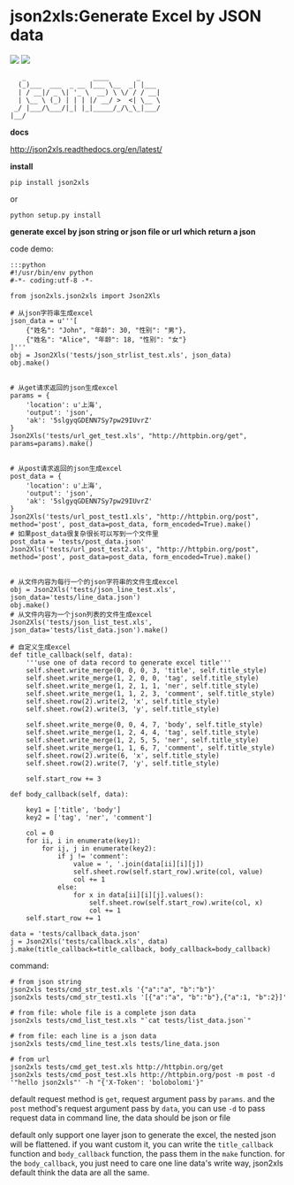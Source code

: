 json2xls:Generate Excel by JSON data
====================================

[![](https://badge.fury.io/py/json2xls.png)](http://badge.fury.io/py/json2xls)
[![](https://pypip.in/d/json2xls/badge.png)](https://pypi.python.org/pypi/json2xls)

       _                 ____       _
      (_)___  ___  _ __ |___ \__  _| |___
      | / __|/ _ \| '_ \  __) \ \/ / / __|
      | \__ \ (_) | | | |/ __/ >  <| \__ \
     _/ |___/\___/|_| |_|_____/_/\_\_|___/
    |__/

**docs**

<http://json2xls.readthedocs.org/en/latest/>

**install**

    pip install json2xls

or

    python setup.py install

**generate excel by json string or json file or url which return a json**

code demo:

    :::python
    #!/usr/bin/env python
    #-*- coding:utf-8 -*-

    from json2xls.json2xls import Json2Xls

    # 从json字符串生成excel
    json_data = u'''[
        {"姓名": "John", "年龄": 30, "性别": "男"},
        {"姓名": "Alice", "年龄": 18, "性别": "女"}
    ]'''
    obj = Json2Xls('tests/json_strlist_test.xls', json_data)
    obj.make()


    # 从get请求返回的json生成excel
    params = {
        'location': u'上海',
        'output': 'json',
        'ak': '5slgyqGDENN7Sy7pw29IUvrZ'
    }
    Json2Xls('tests/url_get_test.xls', "http://httpbin.org/get", params=params).make()


    # 从post请求返回的json生成excel
    post_data = {
        'location': u'上海',
        'output': 'json',
        'ak': '5slgyqGDENN7Sy7pw29IUvrZ'
    }
    Json2Xls('tests/url_post_test1.xls', "http://httpbin.org/post", method='post', post_data=post_data, form_encoded=True).make()
    # 如果post_data很复杂很长可以写到一个文件里
    post_data = 'tests/post_data.json'
    Json2Xls('tests/url_post_test2.xls', "http://httpbin.org/post", method='post', post_data=post_data, form_encoded=True).make()


    # 从文件内容为每行一个的json字符串的文件生成excel
    obj = Json2Xls('tests/json_line_test.xls', json_data='tests/line_data.json')
    obj.make()
    # 从文件内容为一个json列表的文件生成excel
    Json2Xls('tests/json_list_test.xls', json_data='tests/list_data.json').make()

    # 自定义生成excel
    def title_callback(self, data):
        '''use one of data record to generate excel title'''
        self.sheet.write_merge(0, 0, 0, 3, 'title', self.title_style)
        self.sheet.write_merge(1, 2, 0, 0, 'tag', self.title_style)
        self.sheet.write_merge(1, 2, 1, 1, 'ner', self.title_style)
        self.sheet.write_merge(1, 1, 2, 3, 'comment', self.title_style)
        self.sheet.row(2).write(2, 'x', self.title_style)
        self.sheet.row(2).write(3, 'y', self.title_style)

        self.sheet.write_merge(0, 0, 4, 7, 'body', self.title_style)
        self.sheet.write_merge(1, 2, 4, 4, 'tag', self.title_style)
        self.sheet.write_merge(1, 2, 5, 5, 'ner', self.title_style)
        self.sheet.write_merge(1, 1, 6, 7, 'comment', self.title_style)
        self.sheet.row(2).write(6, 'x', self.title_style)
        self.sheet.row(2).write(7, 'y', self.title_style)

        self.start_row += 3

    def body_callback(self, data):

        key1 = ['title', 'body']
        key2 = ['tag', 'ner', 'comment']

        col = 0
        for ii, i in enumerate(key1):
            for ij, j in enumerate(key2):
                if j != 'comment':
                    value = ', '.join(data[ii][i][j])
                    self.sheet.row(self.start_row).write(col, value)
                    col += 1
                else:
                    for x in data[ii][i][j].values():
                        self.sheet.row(self.start_row).write(col, x)
                        col += 1
        self.start_row += 1

    data = 'tests/callback_data.json'
    j = Json2Xls('tests/callback.xls', data)
    j.make(title_callback=title_callback, body_callback=body_callback)

command:

    # from json string
    json2xls tests/cmd_str_test.xls '{"a":"a", "b":"b"}'
    json2xls tests/cmd_str_test1.xls '[{"a":"a", "b":"b"},{"a":1, "b":2}]'

    # from file: whole file is a complete json data
    json2xls tests/cmd_list_test.xls "`cat tests/list_data.json`"

    # from file: each line is a json data
    json2xls tests/cmd_line_test.xls tests/line_data.json

    # from url
    json2xls tests/cmd_get_test.xls http://httpbin.org/get
    json2xls tests/cmd_post_test.xls http://httpbin.org/post -m post -d '"hello json2xls"' -h "{'X-Token': 'bolobolomi'}"


default request method is `get`, request argument pass by `params`.
and the `post` method's request argument pass by `data`, you can use `-d` to pass request data in command line, the data should be json or file

default only support one layer json to generate the excel, the nested json will be flattened. if you want custom it,
you can write the `title_callback` function and `body_callback` function, the pass them in the `make` function.
for the `body_callback`, you just need to care one line data's write way, json2xls default think the data are all the same.

